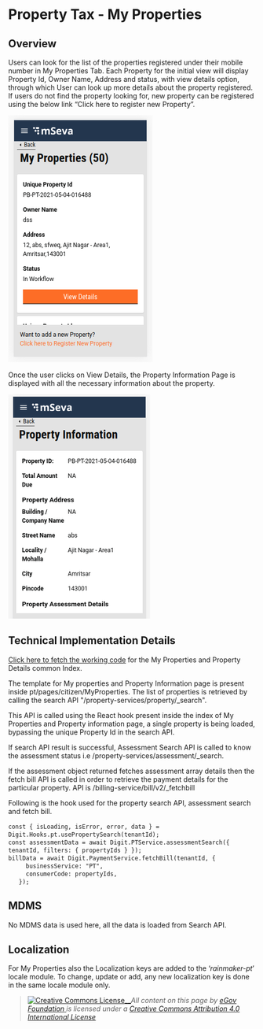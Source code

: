 # Property Tax - My Properties

## **Overview**

Users can look for the list of the properties registered under their mobile number in My Properties Tab. Each Property for the initial view will display Property Id, Owner Name, Address and status, with view details option, through which User can look up more details about the property registered. If users do not find the property looking for, new property can be registered using the below link “Click here to register new Property”.

![](../../../../.gitbook/assets/screenshot-from-2021-05-04-18-52-15.png)

Once the user clicks on View Details, the Property Information Page is displayed with all the necessary information about the property.

![](../../../../.gitbook/assets/screenshot-from-2021-05-04-18-54-49.png)

## **Technical Implementation Details**

[Click here to fetch the working code](https://github.com/egovernments/digit-ui-internals/blob/development/packages/modules/pt/src/pages/citizen/MyProperties/index.js) for the My Properties and Property Details common Index.

The template for My properties and Property Information page is present inside pt/pages/citizen/MyProperties. The list of properties is retrieved by calling the search API "/property-services/property/\_search".

This API is called using the React hook present inside the index of My Properties and Property information page, a single property is being loaded, bypassing the unique Property Id in the search API.

If search API result is successful, Assessment Search API is called to know the assessment status i.e /property-services/assessment/\_search.

If the assessment object returned fetches assessment array details then the fetch bill API is called in order to retrieve the payment details for the particular property. API is /billing-service/bill/v2/\_fetchbill

Following is the hook used for the property search API, assessment search and fetch bill.

```
const { isLoading, isError, error, data } = Digit.Hooks.pt.usePropertySearch(tenantId);
const assessmentData = await Digit.PTService.assessmentSearch({ tenantId, filters: { propertyIds } });
billData = await Digit.PaymentService.fetchBill(tenantId, {
     businessService: "PT",
     consumerCode: propertyIds,
   });
```

## **MDMS**

No MDMS data is used here, all the data is loaded from Search API.

## **Localization**

For My Properties also the Localization keys are added to the ‘_rainmaker-pt_’ locale module. To change, update or add, any new localization key is done in the same locale module only.

> [![Creative Commons License](https://i.creativecommons.org/l/by/4.0/80x15.png)\_\_](http://creativecommons.org/licenses/by/4.0/)_All content on this page by_ [_eGov Foundation_ ](https://egov.org.in)_is licensed under a_ [_Creative Commons Attribution 4.0 International License_](http://creativecommons.org/licenses/by/4.0/)
